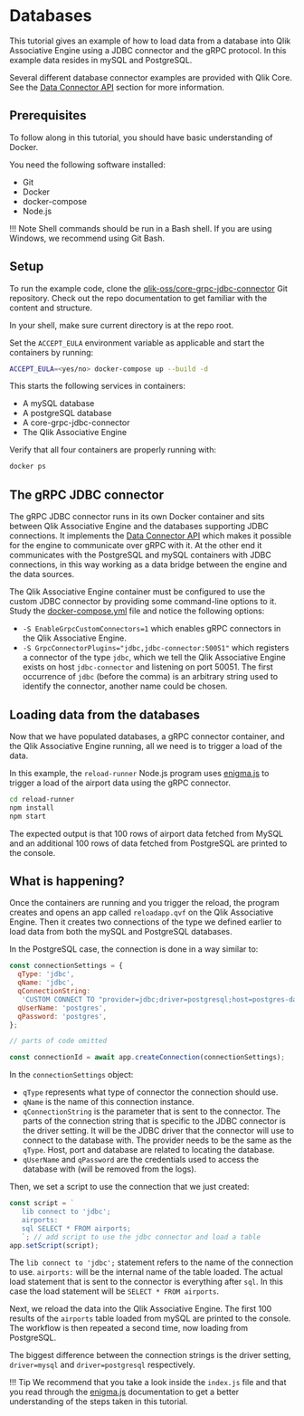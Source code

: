 # Databases

This tutorial gives an example of how to load data from a database into Qlik Associative Engine using a JDBC connector
and the gRPC protocol. In this example data resides in mySQL and PostgreSQL.

Several different database connector examples are provided with Qlik Core. See the
[Data Connector API](../../services/qix-engine/apis/data-loading/introduction.md) section for more information.

## Prerequisites

To follow along in this tutorial, you should have basic understanding of Docker.

You need the following software installed:

* Git
* Docker
* docker-compose
* Node.js

!!! Note
    Shell commands should be run in a Bash shell.
    If you are using Windows, we recommend using Git Bash.

## Setup

To run the example code, clone the
[qlik-oss/core-grpc-jdbc-connector](https://github.com/qlik-oss/core-grpc-jdbc-connector)
Git repository. Check out the repo documentation to get familiar with the content and structure.

In your shell, make sure current directory is at the repo root.

Set the `ACCEPT_EULA` environment variable as applicable and start the containers by running:

```sh
ACCEPT_EULA=<yes/no> docker-compose up --build -d
```

This starts the following services in containers:

* A mySQL database
* A postgreSQL database
* A core-grpc-jdbc-connector
* The Qlik Associative Engine

Verify that all four containers are properly running with:

```sh
docker ps
```

## The gRPC JDBC connector

The gRPC JDBC connector runs in its own Docker container and sits between Qlik Associative Engine and the databases
supporting JDBC connections. It implements the
[Data Connector API](../../services/qix-engine/apis/data-loading/introduction.md) which makes it possible for the
engine to communicate over gRPC with it. At the other end it communicates with the PostgreSQL and mySQL containers
with JDBC connections, in this way working as a data bridge between the engine and the data sources.

The Qlik Associative Engine container must be configured to use the custom JDBC connector by providing some command-line
options to it. Study the
[docker-compose.yml](https://github.com/qlik-oss/core-grpc-jdbc-connector/blob/master/example/docker-compose.yml) file
and notice the following options:

* `-S EnableGrpcCustomConnectors=1` which enables gRPC connectors in the Qlik Associative Engine.
* `-S GrpcConnectorPlugins="jdbc,jdbc-connector:50051"` which registers a connector of the type `jdbc`, which we tell
  the Qlik Associative Engine exists on host `jdbc-connector` and listening on port 50051. The first occurrence of
  `jdbc` (before the comma) is an arbitrary string used to identify the connector, another name could be chosen.

## Loading data from the databases

Now that we have populated databases, a gRPC connector container, and the Qlik Associative Engine running, all we need
is to trigger a load of the data.

In this example, the `reload-runner` Node.js program uses [enigma.js](https://github.com/qlik-oss/enigma.js) to trigger
a load of the airport data using the gRPC connector.

```sh
cd reload-runner
npm install
npm start
```

The expected output is that 100 rows of airport data fetched from MySQL and an additional 100 rows of data
fetched from PostgreSQL are printed to the console.

## What is happening?

Once the containers are running and you trigger the reload, the program creates and opens an app called `reloadapp.qvf`
on the Qlik Associative Engine. Then it creates two connections of the type we defined earlier to load data from both
the mySQL and PostgreSQL databases.

In the PostgreSQL case, the connection is done in a way similar to:

```js
const connectionSettings = {
  qType: 'jdbc',
  qName: 'jdbc',
  qConnectionString:
   'CUSTOM CONNECT TO "provider=jdbc;driver=postgresql;host=postgres-database;port=5432;database=postgres"',
  qUserName: 'postgres',
  qPassword: 'postgres',
};

// parts of code omitted

const connectionId = await app.createConnection(connectionSettings);
```

In the `connectionSettings` object:

* `qType` represents what type of connector the connection should use.
* `qName` is the name of this connection instance.
* `qConnectionString` is the parameter that is sent to the connector. The parts of the connection string that is
  specific to the JDBC connector is the driver setting. It will be the JDBC driver that the connector will use to
  connect to the database with. The provider needs to be the same as the `qType`. Host, port and database are related to
  locating the database.
* `qUserName` and `qPassword` are the credentials used to access the database with (will be removed from the logs).

Then, we set a script to use the connection that we just created:

```js
const script = `
   lib connect to 'jdbc';
   airports:
   sql SELECT * FROM airports;
   `; // add script to use the jdbc connector and load a table
app.setScript(script);
```

The `lib connect to 'jdbc';` statement refers to the name of the connection to use.
`airports:` will be the internal name of the table loaded.
The actual load statement that is sent to the connector is everything after `sql`.
In this case the load statement will be `SELECT * FROM airports`.

Next, we reload the data into the Qlik Associative Engine. The first 100 results of the `airports` table loaded from
mySQL are printed to the console. The workflow is then repeated a second time, now loading from PostgreSQL.

The biggest difference between the connection strings is the driver setting, `driver=mysql` and `driver=postgresql`
respectively.

!!! Tip
    We recommend that you take a look inside the `index.js` file and that you read through the
    [enigma.js](https://github.com/qlik-oss/enigma.js) documentation to get a better understanding of the steps taken in
    this tutorial.
